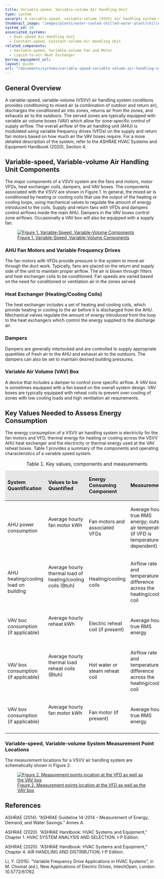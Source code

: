 ```yaml
---
title: Variable-speed, Variable-volume Air Handling Unit
type: system
excerpt: A variable-speed, variable-volume (VSVV) air handling system conditions provides conditioning to mixed air (a combination of outdoor and return air), discharges the conditioned air into zones, returns air from the zones, and exhausts air to the outdoors.
thumbnail_image: "images/plants/water-cooled-chilled-water-plant/chilled-water-plant-overview.jpeg"
system_id: 10
associated_systems: 
  - Dual-speed Air Handling Unit
  - Constant-speed, Constant-volume Air Handling Unit
related_components:
  - Variable-speed, Variable-volume Fan and Motor
  - Liquid-to-air Heat Exchanger
borrow_equipment_url: 
layout: guide
url: "/documents/systems/variable-speed-variable-volume-air-handling-system"
---
```


## General Overview

A variable-speed, variable-volume (VSVV) air handling system conditions provides conditioning to mixed air (a combination of outdoor and return air), discharges the conditioned air into zones, returns air from the zones, and exhausts air to the outdoors. The served zones are typically equipped with variable air volume boxes (VAV) which allow for zone-specific control of supply airflow. The overall airflow of the air handling unit (AHU) is modulated using variable frequency drives (VFDs) on the supply and return fan motors based on how much air the VAV boxes require. For a more detailed description of the system, refer to the ASHRAE HVAC Systems and Equipment Handbook (2020), Section 4. 

## Variable-speed, Variable-volume Air Handling Unit Components 

The major components of a VSVV system are the fans and motors, motor VFDs, heat exchanger coils, dampers, and VAV boxes. The components associated with the VSVV are shown in Figure 1. In general, the mixed air is conditioned by heating or cooling coils that use the output of the heating or cooling loops, using mechanical valves to regulate the amount of energy introduced to the coils. Supply and return fans with VFDs and dampers control airflows inside the main AHU. Dampers in the VAV boxes control zone airflows. Occasionally a VAV box will also be equipped with a supply fan.  

<a href="/images/systems/variable-speed-variable-volume-air-handling-unit/variable speed variable volume ahu figure 1.png">
    <figure class="figure mb-4 mt-3">
        <img src="/images/systems/variable-speed-variable-volume-air-handling-unit/variable speed variable volume ahu figure 1.png" class="figure-img img-fluid rounded" alt="Figure 1. Variable-Speed, Variable-Volume Components">
        <figcaption class="figure-caption text-left">Figure 1. Variable-Speed, Variable-Volume Components</figcaption>
    </figure>
</a>

### AHU Fan Motors and Variable Frequency Drives 

The fan motors with VFDs provide pressure in the system to move air through the duct work. Typically, fans are placed on the return and supply side of the unit to maintain proper airflow. The air is blown through filters and heat exchanger coils to be conditioned. Fan speeds are varied based on the need for conditioned or ventilation air in the zones served.  

### Heat Exchanger (Heating/Cooling Coils) 

The heat exchanger includes a set of heating and cooling coils, which provide heating or cooling to the air before it is discharged from the AHU. Mechanical valves regulate the amount of energy introduced from the loop to the heat exchangers which control the energy supplied to the discharge air.  

### Dampers 

Dampers are generally interlocked and are controlled to supply appropriate quantities of fresh air to the AHU and exhaust air to the outdoors. The dampers can also be set to maintain desired building pressures.  

### Variable Air Volume (VAV) Box 

A device that includes a damper to control zone specific airflow. A VAV box is sometimes equipped with a fan based on the overall system design. VAV boxes are typically equipped with reheat coils to prevent over-cooling of zones with low cooling loads and high ventilation air requirements.  

## Key Values Needed to Assess Energy Consumption 

The energy consumption of a VSVV air handling system is electricity for the fan motors and VFD, thermal energy for heating or cooling across the VSVV AHU heat exchanger and the electricity or thermal energy used at the VAV reheat boxes. Table 1 provides a summary of the components and operating characteristics of a variable speed system. 

<table>
    <caption>Table 1. Key values, components and measurements</caption>
    <thead>
        <tr>
            <td bgcolor="#e7e6e6">
                <p><strong>System Quantification</strong></p>
            </td>
            <td bgcolor="#e7e6e6">
                <p><strong>Values to be Quantified</strong></p>
            </td>
            <td bgcolor="#e7e6e6">
                <p><strong>Energy Consuming Component</strong></p>
            </td>
            <td bgcolor="#e7e6e6">
                <p><strong>Measurements</strong></p>
            </td>
        </tr>
    <tbody>
        <tr>
            <td>
                <p>AHU power consumption</p>
            </td>
            <td>
                <p>Average hourly fan motor kWh</p>
                <p><br></p>
            </td>
            <td>
                <p>Fan motors and associated VFDs</p>
            </td>
            <td>
                <p>Average hourly true RMS energy; outside air temperature (if VFD is temperature dependent)</p>
            </td>
        </tr>
        <tr>
            <td>
                <p>AHU heating/cooling load on building</p>
            </td>
            <td>
                <p>Average hourly thermal load of heating/cooling coils (Btuh)</p>
                <p><br></p>
            </td>
            <td>
                <p>Heating/cooling coils</p>
            </td>
            <td>
                <p>Airflow rate and temperature difference across the heating/cooling coil</p>
            </td>
        </tr>
        <tr>
            <td>
                <p>VAV boc consumption (if applicable)</p>
            </td>
            <td>
                <p>Average hourly reheat kWh</p>
                <p><br></p>
            </td>
            <td>
                <p>Electric reheat coil (if present)</p>
            </td>
            <td>
                <p>Average hourly true RMS energy</p>
            </td>
        </tr>
        <tr>
            <td>
                <p>VAV box consumption (if applicable)</p>
            </td>
            <td>
                <p>Average hourly thermal load reheat coils (Btuh)</p>
                <p><br></p>
            </td>
            <td>
                <p>Hot water or steam reheat coil</p>
            </td>
            <td>
                <p>Airflow rate and temperature difference across the heating/cooling coil</p>
            </td>
        </tr>
        <tr>
            <td>
                <p>VAV box consumption (if applicable)</p>
            </td>
            <td>
                <p>Average hourly fan motor kWh</p>
                <p><br></p>
            </td>
            <td>
                <p>Fan motor (if present)</p>
            </td>
            <td>
                <p>Average hourly true RMS energy</p>
            </td>
        </tr>
    </tbody>
</table>

### Variable-speed, Variable-volume System Measurement Point Locations

The measurement locations for a VSVV air handling system are schematically shown in Figure 2.

<a href="/images/systems/variable-speed-variable-volume-air-handling-unit/variable speed variable volume ahu figure 2.png">
    <figure class="figure mb-4 mt-3">
        <img src="/images/systems/variable-speed-variable-volume-air-handling-unit/variable speed variable volume ahu figure 2.png" class="figure-img img-fluid rounded" alt="Figure 2. Measurement points location at the VFD as well as the VAV box">
        <figcaption class="figure-caption text-left">Figure 2. Measurement points location at the VFD as well as the VAV box</figcaption>
    </figure>
</a>

## References

ASHRAE (2014). “ASHRAE Guideline 14-2014 – Measurement of Energy, Demand, and Water Savings.” Annex A. 

ASHRAE (2020). “ASHRAE Handbook: HVAC Systems and Equipment,” Chapter 1. HVAC SYSTEM ANALYSIS AND SELECTION. I-P Edition. 

ASHRAE (2020). “ASHRAE Handbook: HVAC Systems and Equipment,” Chapter 4. AIR HANDLING AND DISTRIBUTION. I-P Edition.  
 
Li, Y. (2015). “Variable Frequency Drive Applications in HVAC Systems”, in M. Chomat (ed.), New Applications of Electric Drives, IntechOpen, London. 10.5772/61782. 
